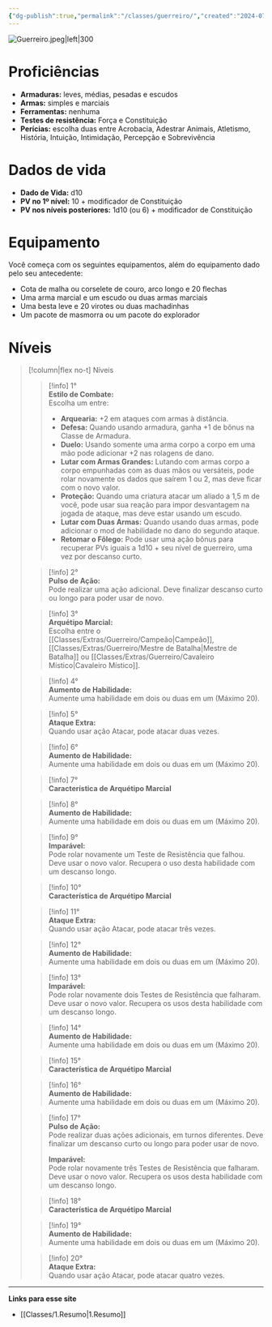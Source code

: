 ```yaml
---
{"dg-publish":true,"permalink":"/classes/guerreiro/","created":"2024-07-23T13:36:15.068-03:00"}
---
```



![Guerreiro.jpeg|left|300](/img/user/Arquivos/Guerreiro.jpeg)

# Proficiências

- **Armaduras:** leves, médias, pesadas e escudos
- **Armas:** simples e marciais
- **Ferramentas:** nenhuma
- **Testes de resistência:** Força e Constituição
- **Perícias:** escolha duas entre Acrobacia, Adestrar Animais, Atletismo, História, Intuição, Intimidação, Percepção e Sobrevivência

# Dados de vida
- **Dado de Vida:** d10
- **PV no 1º nível:** 10 + modificador de Constituição
- **PV nos níveis posteriores:** 1d10 (ou 6) + modificador de Constituição

# Equipamento

Você começa com os seguintes equipamentos, além do equipamento dado pelo seu antecedente:

- Cota de malha ou corselete de couro, arco longo e 20 flechas
- Uma arma marcial e um escudo ou duas armas marciais
- Uma besta leve e 20 virotes ou duas machadinhas
- Um pacote de masmorra ou um pacote do explorador

# Níveis
>[!column|flex no-t] Níveis
>> [!info] 1°  
>> **Estilo de Combate:**  
>> Escolha um entre:
>> - **Arquearia:** +2 em ataques com armas à distância.
>> - **Defesa:** Quando usando armadura, ganha +1 de bônus na Classe de Armadura.
>> - **Duelo:** Usando somente uma arma corpo a corpo em uma mão pode adicionar +2 nas rolagens de dano.
>> - **Lutar com Armas Grandes:** Lutando com armas corpo a corpo empunhadas com as duas mãos ou versáteis, pode rolar novamente os dados que saírem 1 ou 2, mas deve ficar com o novo valor.
>> - **Proteção:** Quando uma criatura atacar um aliado a 1,5 m de você, pode usar sua reação para impor desvantagem na jogada de ataque, mas deve estar usando um escudo.
>> - **Lutar com Duas Armas:** Quando usando duas armas, pode adicionar o mod de habilidade no dano do segundo ataque.
>> - **Retomar o Fôlego:** Pode usar uma ação bônus para recuperar PVs iguais a 1d10 + seu nível de guerreiro, uma vez por descanso curto.
>
>> [!info] 2°  
>> **Pulso de Ação:**  
>> Pode realizar uma ação adicional. Deve finalizar descanso curto ou longo para poder usar de novo.
>
>> [!info] 3°  
>> **Arquétipo Marcial:**  
>> Escolha entre o [[Classes/Extras/Guerreiro/Campeão\|Campeão]], [[Classes/Extras/Guerreiro/Mestre de Batalha\|Mestre de Batalha]] ou [[Classes/Extras/Guerreiro/Cavaleiro Místico\|Cavaleiro Místico]].
>
>> [!info] 4°  
>> **Aumento de Habilidade:**  
>> Aumente uma habilidade em dois ou duas em um (Máximo 20).
>
>> [!info] 5°  
>> **Ataque Extra:**  
>> Quando usar ação Atacar, pode atacar duas vezes.
>
>> [!info] 6°  
>> **Aumento de Habilidade:**  
>> Aumente uma habilidade em dois ou duas em um (Máximo 20).
>
>> [!info] 7°  
>> **Característica de Arquétipo Marcial**
>
>> [!info] 8°  
>> **Aumento de Habilidade:**  
>> Aumente uma habilidade em dois ou duas em um (Máximo 20).
>
>> [!info] 9°  
>> **Imparável:**  
>> Pode rolar novamente um Teste de Resistência que falhou. Deve usar o novo valor. Recupera o uso desta habilidade com um descanso longo.
>
>> [!info] 10°  
>> **Característica de Arquétipo Marcial**
>
>> [!info] 11°  
>> **Ataque Extra:**  
>> Quando usar ação Atacar, pode atacar três vezes.
>
>> [!info] 12°  
>> **Aumento de Habilidade:**  
>> Aumente uma habilidade em dois ou duas em um (Máximo 20).
>
>> [!info] 13°  
>> **Imparável:**  
>> Pode rolar novamente dois Testes de Resistência que falharam. Deve usar o novo valor. Recupera os usos desta habilidade com um descanso longo.
>
>> [!info] 14°  
>> **Aumento de Habilidade:**  
>> Aumente uma habilidade em dois ou duas em um (Máximo 20).
>
>> [!info] 15°  
>> **Característica de Arquétipo Marcial**
>
>> [!info] 16°  
>> **Aumento de Habilidade:**  
>> Aumente uma habilidade em dois ou duas em um (Máximo 20).
>
>> [!info] 17°  
>> **Pulso de Ação:**  
>> Pode realizar duas ações adicionais, em turnos diferentes. Deve finalizar um descanso curto ou longo para poder usar de novo.
>>  
>> **Imparável:**  
>> Pode rolar novamente três Testes de Resistência que falharam. Deve usar o novo valor. Recupera os usos desta habilidade com um descanso longo.
>
>> [!info] 18°  
>> **Característica de Arquétipo Marcial**
>
>> [!info] 19°  
>> **Aumento de Habilidade:**  
>> Aumente uma habilidade em dois ou duas em um (Máximo 20).
>
>> [!info] 20°  
>> **Ataque Extra:**  
>> Quando usar ação Atacar, pode atacar quatro vezes.
___
**Links para esse site**
- [[Classes/1.Resumo\|1.Resumo]]